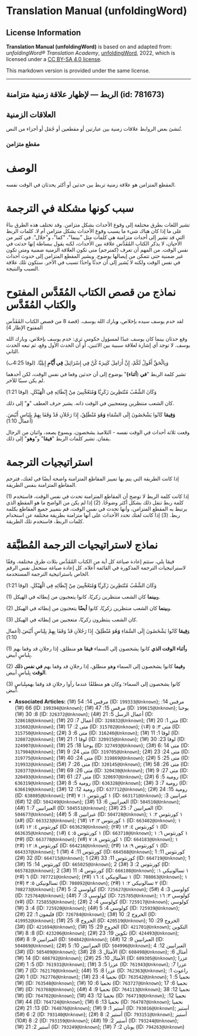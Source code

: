 # Translation Manual (unfoldingWord)

## License Information

**Translation Manual (unfoldingWord)** is based on and adapted from: _unfoldingWord® Translation Academy_, [unfoldingWord](https://unfoldingword.org/utw), 2022, which is licensed under a [CC BY-SA 4.0 license](https://creativecommons.org/licenses/by-sa/4.0/legalcode.en).

This markdown version is provided under the same license.



--------------------------------

## الربط — لإظهار علاقة زمنية متزامنة (id: 781673)

العلاقات الزمنية
----------------

تُنشئ بعض الروابط علاقات زمنية بين عبارتين أو مقطعين أو جُمَل أو أجزاء من النص.

### مقطع متزامن

الوصف
=====

المقطع المتزامن هو علاقة زمنية تربط بين حدثين أو أكثر يحدثان في الوقت نفسه.

سبب كونها مشكلة في الترجمة
==========================

تشير اللغات بطرق مختلفة إلى وقوع الأحداث بشكل متزامن. وقد تختلف هذه الطرق بناءً على ما إذا كان هناك شيء ما يسبب وقوع الأحداث بشكل متزامن أم لا. كلمات الربط التي قد تشير إلى أحداث متزامنة هي كلمات مثل "بينما"، "كما"، و"خلال". في كثير من الأحيان، لا يذكر الكتاب المُقَدَّس علاقة بين الأحداث، لكنه يقول ببساطة إنها حدثت في نفس الوقت. من المهم أن تعرف (كمترجم) متى تكون العلاقة الزمنية ضمنية ومتى تكون غير ضمنية حتى تتمكن من إيصالها بوضوح. ويشير المقطع المتزامن إلى حدوث أحداث في نفس الوقت ولكنه لا يُشير إلى أن حدثًا واحدًا تسبب في الآخر. ستكون تلك علاقة السبب والنتيجة.

نماذج من قصص الكتاب المُقَدَّس المفتوح والكتاب المُقَدَّس
=========================================================

لقد خدم يوسف سيده بإخلاص، **و**بارك الله يوسف. (قصة 8 من قصص الكتاب المُقَدَّس المفتوح الإطار 4\)

وقع حدثان بينما كان يوسف عبدًا لمسؤول حكومي ثري: خدم يوسف بإخلاص، وبارك الله يوسف. لا توجد أي إشارة لعلاقة سببية بين الاثنين، أو أن الحدث الأول وقع، ثم تبعه الحدث الثاني.

وَبِالْحَقِّ أَقُولُ لَكُمْ، إِنَّ أَرَامِلَ كَثِيرَةً كُنَّ فِي إِسْرَائِيلَ **فِي أَيَّامِ** إِيلِيَّا. (لوقا 4:25ب)

تشير كلمة الربط "**في** (**أثناء)**" بوضوح إلى أن حدثين وقعا في نفس الوقت، لكن أحدهما لم يكن سببًا للآخر.

وَكَانَ الشَّعْبُ مُنْتَظِرِينَ زَكَرِيَّا **وَ**مُتَعّجِّبِينَ مِنْ إِبْطَائِهِ فِي الْهَيْكَلِ. (لوقا 1:21\)

كان الشعب منتظرين ومتعجبين في الوقت ذاته. يشير حرف العطف "**و**" إلى ذلك.

**وَفِيمَا** كَانُوا يَشْخَصُونَ إِلَى السَّمَاءِ **وَ**هُوَ مُنْطَلِقٌ، إِذَا رَجُلاَنِ قَدْ وَقَفَا بِهِمْ بِلِبَاسٍ أَبْيَضَ. (أعمال 1:10\)

وقعت ثلاثة أحداث في الوقت نفسه \- التلاميذ يشخصون، ويسوع يصعد، واثنان من الرجال يقفان. تشير كلمات الربط "**فيمَا**" و"**وهو**" إلى ذلك.

استراتيجيات الترجمة
===================

إذا كانت الطريقة التي يتم بها تمييز المقاطع المتزامنة واضحة أيضًا في لغتك، فترجم المقاطع المتزامنة بنفس الطريقة.

(1\) إذا كانت كلمة الربط لا توضح أن المقاطع المتزامنة تحدث في نفس الوقت، فاستخدم كلمة ربط تنقل ذلك بشكل أكثر وضوحًا. (2\) إذا لم يكن من الواضح ما هو المقطع الذي يرتبط به المقطع المتزامن، وأنها تحدث في نفس الوقت، قم بتمييز جميع المقاطع بكلمة ربط. (3\) إذا كانت لغتك تحدد الأحداث على أنها متزامنة بطريقة مختلفة عن استخدام كلمات الربط، فاستخدم تلك الطريقة.

نماذج لاستراتيجيات الترجمة المُطبَّقة
=====================================

فيمَا يلي، ستتم إعادة صياغة كل آية من الكتاب المُقَدَّس بثلاث طرق مختلفة، وفقًا لاستراتيجيات الترجمة المذكورة في القائمة أعلاه. كل إعادة صياغة ستحمل نفس الرقم الخاص باستراتيجية الترجمة المستخدمة.

وَكَانَ الشَّعْبُ مُنْتَظِرِينَ زَكَرِيَّا **وَ**مُتَعّجِّبِينَ مِنْ إِبْطَائِهِ فِي الْهَيْكَلِ. (لوقا 1:21\)

(1\) و**بينما** كان الشعب منتظرين زكريّا، كانوا يتعجبون من إبطائه في الهيكل.

(2\) و**بينما** كان الشعب منتظرين زكريّا، كانوا **أيضًا** يتعجبون من إبطائه في الهيكل.

(3\) كان الشعب ينتظرون زكريّا، متعجبين من إبطائه في الهيكل.

وَ**فِيمَا** كَانُوا يَشْخَصُونَ إِلَى السَّمَاءِ **وَ**هُوَ مُنْطَلِقٌ، إِذَا رَجُلاَنِ قَدْ وَقَفَا بِهِمْ بِلِبَاسٍ أَبْيَضَ.(أعمال 1:10\)

(1\) و**أثناء الوقت الذي** كانوا يشخصون إلى السماء **فيمَا** هو منطلق، إذا رجلانِ قد وقفا بهم بِلباسٍ أبيض.

(2\) و**فيما** كانوا يشخصون إلى السماء **و**هو منطلق، إذا رجلانِ قد وقفا بهم **في نفس ذلك الوقت** بِلباسٍ أبيض.

(3\) كانوا يشخصون إلى السماء؛ وكان هو منطلقًا عندما رأوا رجلانِ قد وقفا بهمبِلباسٍ أبيض.

* **Associated Articles:** مرقس 14: 54 (#1) (ID: `199333@Unknown`); مرقس 14: 66 (#1) (ID: `199394@Unknown`); مرقس 15: 47 (#1) (ID: `199615@Unknown`); يوحنا 8: 30 (#1) (ID: `326372@Unknown`); أعمال الرسل 5: 21 (#4) (ID: `328618@Unknown`); أعمال 7: 20 (#1) (ID: `328832@Unknown`); متى 1: 20 (#1) (ID: `315602@Unknown`); متى 2: 17 (#1) (ID: `315702@Unknown`); متى ٣: ٥ (#١) (ID: `315750@Unknown`); متى 6: 3 (#2) (ID: `316246@Unknown`); لوقا 1: 11 (#1) (ID: `320872@Unknown`); لوقا 1: 21 (#1) (ID: `320915@Unknown`); لوقا 23: 30 (#1) (ID: `324907@Unknown`); يوحنا 18: 25 (#1) (ID: `327493@Unknown`); متى 14 :6 (#3) (ID: `317904@Unknown`); متى 24: 9 (#1) (ID: `319705@Unknown`); متى 24: 23 (#2) (ID: `319775@Unknown`); متى 24: 40 (#1) (ID: `319869@Unknown`); متى 25: 5 (#2) (ID: `319932@Unknown`); متى 26: 7 (#5) (ID: `320145@Unknown`); متى 26: 58 (#1) (ID: `320377@Unknown`); متى 26: 69 (#1) (ID: `320430@Unknown`); متى 27: 9 (#1) (ID: `320493@Unknown`); متى 27: 61 (#1) (ID: `320697@Unknown`); رومية 5: 6 (#2) (ID: `636319@Unknown`); رومية 5: 8 (#3) (ID: `636328@Unknown`); رومية 7: 3 (#3) (ID: `636619@Unknown`); رومية 12: 12 (#3) (ID: `637712@Unknown`); رومية 15: 24 (#2) (ID: `638085@Unknown`); ١ كورنثوس ١: ٧ (#٣) (ID: `663171@Unknown`); عبرانيين 3: 12 (#6) (ID: `504249@Unknown`); العبرانيين 6: 13 (#3) (ID: `504510@Unknown`); العبرانيين 7: 1 (#4) (ID: `504551@Unknown`); العبرانيين 7: 25 (#3) (ID: `504677@Unknown`); عبرانيين 8: 5 (#4) (ID: `504728@Unknown`); ١ كورنثوس ٢: ١ (#٨) (ID: `663323@Unknown`); ١ كورنثوس ٢: ١٣ (#٦) (ID: `663402@Unknown`); ١ كورنثوس ٤: ١٢ (#٤) (ID: `663629@Unknown`); ١ كورنثوس ٤: ١٣ (#٢) (ID: `663635@Unknown`); ١ كورنثوس ٥: ٤ (#١) (ID: `663710@Unknown`); ١ كورنثوس ٦: ١ (#٣) (ID: `663778@Unknown`); ١ كورنثوس ٨: ٧ (#٧) (ID: `664183@Unknown`); ١ كورنثوس ٨: ١٢ (#٢) (ID: `664216@Unknown`); ١ كورنثوس ٩: ١٨ (#٣) (ID: `664337@Unknown`); 1 كورنثوس 11: 4 (#1) (ID: `664568@Unknown`); 1 كورنثوس 11: 32 (#2) (ID: `664715@Unknown`); 1 كورنثوس 11: 33 (#2) (ID: `664719@Unknown`); 1 كورنثوس 14: 15 (#3) (ID: `665025@Unknown`); 2 كورنثوس 2: 3 (#3) (ID: `665782@Unknown`); 2 كورنثوس 4: 11 (#3) (ID: `666108@Unknown`); ١ تسالونيكي ١: ٦ (#٢) (ID: `707721@Unknown`); ١ تسالونيكي ٤: ١٦ (#٣) (ID: `708063@Unknown`); ١ تسالونيكي ٥: ٣ (#٢) (ID: `708092@Unknown`); ٢ تسالونيكي ٢: ١ (#٣) (ID: `708273@Unknown`); كولوسي 2: 5 (#7) (ID: `725627@Unknown`); كولوسي 3: 4 (#5) (ID: `725764@Unknown`); كولوسي 3: 7 (#4) (ID: `725785@Unknown`); كولوسي ٣: ١٦ (#٧) (ID: `725855@Unknown`); كولوسي 4: 2 (#2) (ID: `725917@Unknown`); كولوسي 4: 3 (#1) (ID: `725920@Unknown`); كولوسي 4: 5 (#4) (ID: `725939@Unknown`); فليمون 1: 22 (#2) (ID: `726784@Unknown`); الخروج 2: 10 (#3) (ID: `419952@Unknown`); الخروج 8: 25 (#1) (ID: `420519@Unknown`); الخروج 29: 10 (#3) (ID: `421694@Unknown`); الخروج 29: 15 (#1) (ID: `421701@Unknown`); التكوين 8: 8 (#1) (ID: `423206@Unknown`); تكوين 19: 23 (#2) (ID: `424493@Unknown`); العبرانيين 9: 8 (#6) (ID: `504842@Unknown`); العبرانيين 9: 12 (#4) (ID: `504869@Unknown`); العبرانيين 10: 5 (#2) (ID: `504996@Unknown`); العبرانيين 12: 4 (#3) (ID: `505409@Unknown`); الأمثال 3: 28 (#3) (ID: `608498@Unknown`); أمثال 6: 14 (#1) (ID: `608792@Unknown`); الأمثال 10: 25 (#2) (ID: `609305@Unknown`); عزرا 5: 1 (#2) (ID: `761931@Unknown`); عزرا 5: 3 (#1) (ID: `761943@Unknown`); عزرا 7: 7 (#1) (ID: `762176@Unknown`); عزرا 8: 15 (#4) (ID: `762363@Unknown`); راعوث 1: 1 (#2) (ID: `762776@Unknown`); نحميا 4: 23 (#1) (ID: `763542@Unknown`); نحميا 5: 1 (#1) (ID: `763548@Unknown`); نحميا 6: 10 (#1) (ID: `763727@Unknown`); نحميا 6: 17 (#1) (ID: `763768@Unknown`); نحميا 9: 4 (#4) (ID: `764113@Unknown`); نحميا 12: 38 (#1) (ID: `764702@Unknown`); نحميا 12: 43 (#1) (ID: `764719@Unknown`); نحميا 12: 44 (#1) (ID: `764724@Unknown`); نحميا 13: 6 (#1) (ID: `764787@Unknown`); نحميا 13: 21 (#2) (ID: `764876@Unknown`); أستير 1: 9 (#1) (ID: `793016@Unknown`); أستير 2: 6 (#5) (ID: `793140@Unknown`); أستير 2: 8 (#2) (ID: `793151@Unknown`); أستير 2: 8 (#10) (ID: `793159@Unknown`); أستير 2: 19 (#4) (ID: `793244@Unknown`); أستير 2: 21 (#1) (ID: `793249@Unknown`); يونان 2: 7 (#1) (ID: `794263@Unknown`)

